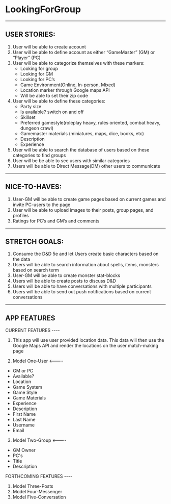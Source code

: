 # LookingForGroup

------------
USER STORIES:
------------
1. User will be able to create account
2. User will be able to define account as either “GameMaster” (GM) or “Player” (PC)
3. User will be able to categorize themselves with these markers:
    - Looking for group
    - Looking for GM 
    - Looking for PC’s
    - Game Environment(Online, In-person, Mixed)
    - Location marker through Google maps API
    - Will be able to set their zip code
4. User will be able to define these categories:
    - Party size
    - Is available? switch on and off
    - Skillset
    - Preferred gamestyle(roleplay heavy, rules oriented, combat heavy, dungeon crawl)
    - Gamemaster materials (miniatures, maps, dice, books, etc)
    - Description
    - Experience
5. User will be able to search the database of users based on these categories to find groups
6. User will be be able to see users with similar categories
7. Users will be able to Direct Message(DM) other users to communicate

------------
NICE-TO-HAVES:
------------
1. User-GM will be able to create game pages based on current games and invite PC-users to the page
2. User will be able to upload images to their posts, group pages, and profiles
3. Ratings for PC’s and GM’s and comments 

------------
STRETCH GOALS:
------------
1. Consume the D&D 5e and let Users create basic characters based on the data
2. Users will be able to search information about spells, items, monsters based on search term
3. User-GM will be able to create monster stat-blocks
4. Users will be able to create posts to discuss D&D
5. Users will be able to have conversations with multiple participants
6. Users will be able to send out push notifications based on current conversations


------------
APP FEATURES
------------

CURRENT FEATURES ----

1. This app will use user provided location data. This data will then use the Google Maps API and render the locations on the user match-making page

2. Model One-User <----
- GM or PC
- Available?
- Location
- Game System
- Game Style
- Game Materials
- Experience 
- Description
- First Name
- Last Name
- Username
- Email


3. Model Two-Group <----
- GM Owner
- PC's
- Title
- Description

FORTHCOMING FEATURES ----
1. Model Three-Posts
2. Model Four-Messenger
3. Model Five-Conversation
